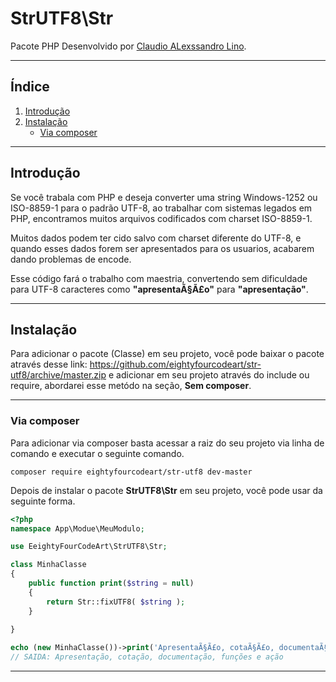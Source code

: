 # StrUTF8\Str

Pacote PHP Desenvolvido por [Claudio ALexssandro Lino](https://www.linkedin.com/in/claudioalexssandrolino/).

---
## Índice
  1. [Introdução](#Introdução)
  2. [Instalação](#Instalação)
        * [Via composer](#via-composer)

---
## Introdução
Se você trabala com PHP e deseja converter uma string Windows-1252 ou ISO-8859-1 para o padrão UTF-8, ao trabalhar com sistemas legados em PHP, encontramos muitos arquivos codificados com charset ISO-8859-1. 

Muitos dados podem ter cido salvo com charset diferente do UTF-8, e quando esses dados forem ser apresentados para os usuarios, acabarem dando problemas de encode.

Esse código fará o trabalho com maestria, convertendo sem dificuldade para UTF-8 caracteres como **"apresentaÃ§Ã£o"** para **"apresentação"**.

---
## Instalação

Para adicionar o pacote (Classe) em seu projeto, você pode baixar o pacote através desse link: https://github.com/eightyfourcodeart/str-utf8/archive/master.zip e adicionar em seu projeto através do include ou require, abordarei esse metódo na seção, **Sem composer**.

---
### Via composer
Para adicionar via composer basta acessar a raiz do seu projeto via linha de comando e executar o seguinte comando.
```shell
composer require eightyfourcodeart/str-utf8 dev-master
```
Depois de instalar o pacote **StrUTF8\Str** em seu projeto, você pode usar da seguinte forma.
```php
<?php
namespace App\Modue\MeuModulo;

use EeightyFourCodeArt\StrUTF8\Str;

class MinhaClasse
{
    public function print($string = null)
    {
        return Str::fixUTF8( $string );
    }
    
}

echo (new MinhaClasse())->print('ApresentaÃ§Ã£o, cotaÃ§Ã£o, documentaÃ§Ã£o, funÃ§Ãµes e aÃ§Ã£o');
// SAIDA: Apresentação, cotação, documentação, funções e ação
```

---
[comment]: <> (## Sem composer)